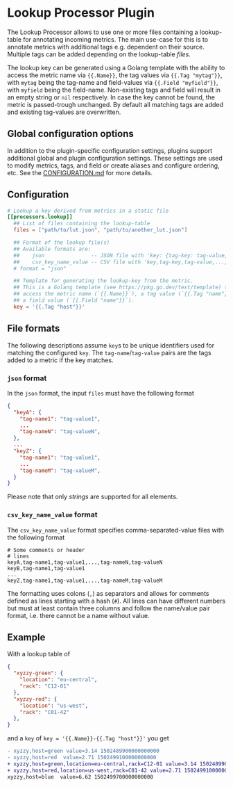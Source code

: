 # Lookup Processor Plugin

The Lookup Processor allows to use one or more files containing a lookup-table
for annotating incoming metrics. The main use-case for this is to annotate
metrics with additional tags e.g. dependent on their source. Multiple tags can
be added depending on the lookup-table _files_.

The lookup key can be generated using a Golang template with the ability to
access the metric name via `{{.Name}}`, the tag values via `{{.Tag "mytag"}}`,
with `mytag` being the tag-name and field-values via `{{.Field "myfield"}}`,
with `myfield` being the field-name. Non-existing tags and field will result
in an empty string or `nil` respectively. In case the key cannot be found, the
metric is passed-trough unchanged. By default all matching tags are added and
existing tag-values are overwritten.

## Global configuration options <!-- @/docs/includes/plugin_config.md -->

In addition to the plugin-specific configuration settings, plugins support
additional global and plugin configuration settings. These settings are used to
modify metrics, tags, and field or create aliases and configure ordering, etc.
See the [CONFIGURATION.md][CONFIGURATION.md] for more details.

[CONFIGURATION.md]: ../../../docs/CONFIGURATION.md#plugins

## Configuration

```toml @sample.conf
# Lookup a key derived from metrics in a static file
[[processors.lookup]]
  ## List of files containing the lookup-table
  files = ["path/to/lut.json", "path/to/another_lut.json"]

  ## Format of the lookup file(s)
  ## Available formats are:
  ##    json               -- JSON file with 'key: {tag-key: tag-value, ...}' mapping
  ##    csv_key_name_value -- CSV file with 'key,tag-key,tag-value,...,tag-key,tag-value' mapping
  # format = "json"

  ## Template for generating the lookup-key from the metric.
  ## This is a Golang template (see https://pkg.go.dev/text/template) to
  ## access the metric name (`{{.Name}}`), a tag value (`{{.Tag "name"}}`) or
  ## a field value (`{{.Field "name"}}`).
  key = '{{.Tag "host"}}'
```

## File formats

The following descriptions assume `key`s to be unique identifiers used for
matching the configured `key`. The `tag-name`/`tag-value` pairs are the tags
added to a metric if the key matches.

### `json` format

In the `json` format, the input `files` must have the following format

```json
{
  "keyA": {
    "tag-name1": "tag-value1",
    ...
    "tag-nameN": "tag-valueN",
  },
  ...
  "keyZ": {
    "tag-name1": "tag-value1",
    ...
    "tag-nameM": "tag-valueM",
  }
}
```

Please note that only _strings_ are supported for all elements.

### `csv_key_name_value` format

The `csv_key_name_value` format specifies comma-separated-value files with
the following format

```csv
# Some comments or header
# lines
keyA,tag-name1,tag-value1,...,tag-nameN,tag-valueN
keyB,tag-name1,tag-value1
...
keyZ,tag-name1,tag-value1,...,tag-nameM,tag-valueM
```

The formatting uses colons (`,`) as separators and allows for comments defined
as lines starting with a hash (`#`). All lines can have different numbers but
must at least contain three columns and follow the name/value pair format, i.e.
there cannot be a name without value.

## Example

With a lookup table of

```json
{
  "xyzzy-green": {
    "location": "eu-central",
    "rack": "C12-01"
  },
  "xyzzy-red": {
    "location": "us-west",
    "rack": "C01-42"
  },
}
```

and a `key` of `key = '{{.Name}}-{{.Tag "host"}}'` you get

```diff
- xyzzy,host=green value=3.14 1502489900000000000
- xyzzy,host=red  value=2.71 1502499100000000000
+ xyzzy,host=green,location=eu-central,rack=C12-01 value=3.14 1502489900000000000
+ xyzzy,host=red,location=us-west,rack=C01-42 value=2.71 1502499100000000000
xyzzy,host=blue  value=6.62 1502499700000000000
```
